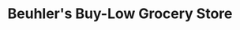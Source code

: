 ---
title: "Beuhler's Buy-Low Grocery Store"
url: /fairfield/beuhlers-buy-low-grocery-store/
shop: Supermarkt
---